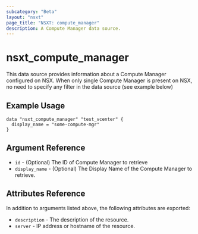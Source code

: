 ```yaml
---
subcategory: "Beta"
layout: "nsxt"
page_title: "NSXT: compute_manager"
description: A Compute Manager data source.
---
```


# nsxt_compute_manager

This data source provides information about a Compute Manager configured on NSX.
When only single Compute Manager is present on NSX, no need to specify any filter in the data source (see example below)

## Example Usage

```hcl
data "nsxt_compute_manager" "test_vcenter" {
  display_name = "some-compute-mgr"
}
```

## Argument Reference

* `id` - (Optional) The ID of Compute Manager to retrieve
* `display_name` - (Optional) The Display Name of the Compute Manager to retrieve.

## Attributes Reference

In addition to arguments listed above, the following attributes are exported:

* `description` - The description of the resource.
* `server` - IP address or hostname of the resource.
